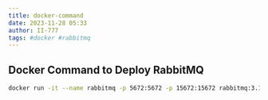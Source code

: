```yaml
---
title: docker-command
date: 2023-11-28 05:33
author: II-777
tags: #docker #rabbitmq
---
```


## Docker Command to Deploy RabbitMQ
```bash
docker run -it --name rabbitmq -p 5672:5672 -p 15672:15672 rabbitmq:3.12-management
```

